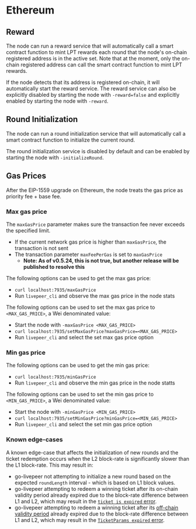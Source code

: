 # Ethereum

## Reward

The node can run a reward service that will automatically call a smart contract function to mint LPT rewards each round that the node's on-chain registered address is in the active set. Note that at the moment, only the on-chain registered address can call the smart contract function to mint LPT rewards.

If the node detects that its address is registered on-chain, it will automatically start the reward service. The reward service can also be explicitly disabled by starting the node with `-reward=false` and explicitly enabled by starting the node with `-reward`.

## Round Initialization

The node can run a round initialization service that will automatically call a smart contract function to initialize the current round.

The round initialization service is disabled by default and can be enabled by starting the node with `-initializeRound`.

## Gas Prices

After the EIP-1559 upgrade on Ethereum, the node treats the gas price as priority fee + base fee.

### Max gas price

The `maxGasPrice` parameter makes sure the transaction fee never exceeds the specified limit.
- If the current network gas price is higher than `maxGasPrice`, the transaction is not sent
- The transaction parameter `maxFeePerGas` is set to `maxGasPrice`
	- **Note: As of v0.5.24, this is not true, but another release will be published to resolve this**

The following options can be used to get the max gas price:

- `curl localhost:7935/maxGasPrice`
- Run `livepeer_cli` and observe the max gas price in the node stats

The following options can be used to set the max gas price to `<MAX_GAS_PRICE>`, a Wei denominated value:

- Start the node with `-maxGasPrice <MAX_GAS_PRICE>`
- `curl localhost:7935/setMaxGasPrice?maxGasPrice=<MAX_GAS_PRICE>`
- Run `livepeer_cli` and select the set max gas price option

### Min gas price

The following options can be used to get the min gas price:

- `curl localhost:7935/minGasPrice`
- Run `livepeer_cli` and observe the min gas price in the node statts

The following options can be used to set the min gas price to `<MIN_GAS_PRICE>`, a Wei denominated value:

- Start the node with `-minGasPrice <MIN_GAS_PRICE>`
- `curl localhost:7935/setMinGasPrice?minGasPrice=<MIN_GAS_PRICE>`
- Run `livepeer_cli` and select the set min gas price option

### Known edge-cases
A known edge-case that affects the initialization of new rounds and the ticket redemption occurs when the L2 block-rate is significantly slower than the L1 block-rate.
This may result in:
- go-livepeer not attempting to initialize a new round based on the expected `roundLength` interval - which is based on L1 block values.
- go-livepeer attempting to redeem a winning ticket after its on-chain validity period already expired due to the block-rate difference between L1 and L2, which may result in the [`ticket is expired` error](https://github.com/livepeer/protocol/blob/confluence/contracts/pm/mixins/MixinTicketProcessor.sol#L64).
- go-livepeer attempting to redeem a winning ticket after its [off-chain validity period](https://github.com/livepeer/go-livepeer/blob/3230eb1ac29fd86f88f1e6f768ff6bfbeef95572/pm/recipient.go#L24) already expired due to the block-rate difference between L1 and L2, which may result in the [`TicketParams expired` error](https://github.com/livepeer/go-livepeer/blob/master/pm/recipient.go#L17).

